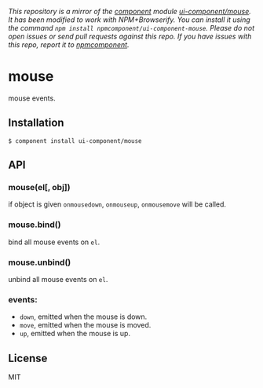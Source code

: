 *This repository is a mirror of the [component](http://component.io) module [ui-component/mouse](http://github.com/ui-component/mouse). It has been modified to work with NPM+Browserify. You can install it using the command `npm install npmcomponent/ui-component-mouse`. Please do not open issues or send pull requests against this repo. If you have issues with this repo, report it to [npmcomponent](https://github.com/airportyh/npmcomponent).*

# mouse

  mouse events.

## Installation

    $ component install ui-component/mouse

## API

### mouse(el[, obj])

  if object is given `onmousedown`, `onmouseup`, `onmousemove` will
  be called.

### mouse.bind()

  bind all mouse events on `el`.

### mouse.unbind()

  unbind all mouse events on `el`.

### events:

  * `down`, emitted when the mouse is down.
  * `move`, emitted when the mouse is moved.
  * `up`, emitted when the mouse is up.

## License

  MIT
